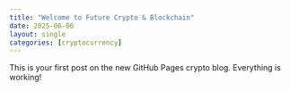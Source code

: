 ```yaml
---
title: "Welcome to Future Crypto & Blockchain"
date: 2025-06-06
layout: single
categories: [cryptocurrency]
---
```


This is your first post on the new GitHub Pages crypto blog. Everything is working!
